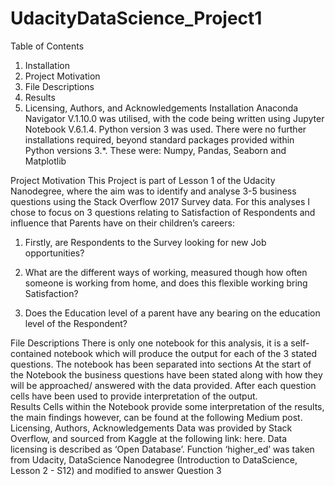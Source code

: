 # UdacityDataScience_Project1

Table of Contents
1.	Installation
2.	Project Motivation
3.	File Descriptions
4.	Results
5.	Licensing, Authors, and Acknowledgements
Installation
Anaconda Navigator V.1.10.0 was utilised, with the code being written using Jupyter Notebook V.6.1.4. Python version 3 was used. There were no further installations required, beyond standard packages provided within Python versions 3.*. These were: Numpy, Pandas, Seaborn and Matplotlib  

Project Motivation
This Project is part of Lesson 1 of the Udacity Nanodegree, where the aim was to identify and analyse 3-5 business questions using the Stack Overflow 2017 Survey data. For this analyses I chose to focus on 3 questions relating to Satisfaction of Respondents and influence that Parents have on their children’s careers:
1.	Firstly, are Respondents to the Survey looking for new Job opportunities?

2.	What are the different ways of working, measured though how often someone is working from home, and does this flexible working bring Satisfaction? 

3.	Does the Education level of a parent have any bearing on the education level of the Respondent?

File Descriptions
There is only one notebook for this analysis, it is a self-contained notebook which will produce the output for each of the 3 stated questions. The notebook has been separated into sections
At the start of the Notebook the business questions have been stated along with how they will be approached/ answered with the data provided. After each question cells have been used to provide interpretation of the output.  
Results
Cells within the Notebook provide some interpretation of the results, the main findings however, can be found at the following Medium post.
Licensing, Authors, Acknowledgements
Data was provided by Stack Overflow, and sourced from Kaggle at the following link: here. Data licensing is described as ‘Open Database’.
Function ‘higher_ed’ was taken from Udacity, DataScience Nanodegree (Introduction to DataScience, Lesson 2 - S12) and modified to answer Question 3
